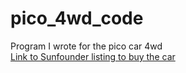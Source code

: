 # pico_4wd_code
Program I wrote for the pico car 4wd<br>
[Link to Sunfounder listing to buy the car](https://www.sunfounder.com/products/raspberrypi-pico-car "Purchase Car Here")
